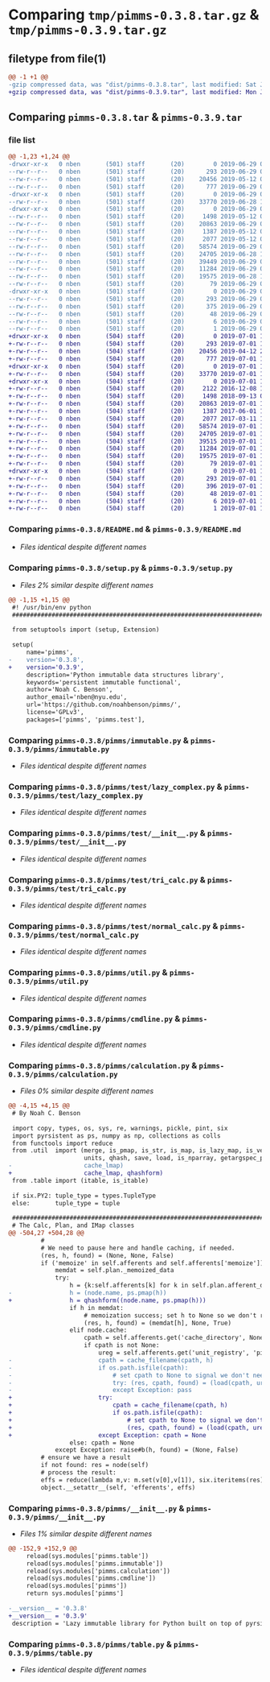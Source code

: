 # Comparing `tmp/pimms-0.3.8.tar.gz` & `tmp/pimms-0.3.9.tar.gz`

## filetype from file(1)

```diff
@@ -1 +1 @@
-gzip compressed data, was "dist/pimms-0.3.8.tar", last modified: Sat Jun 29 03:51:35 2019, max compression
+gzip compressed data, was "dist/pimms-0.3.9.tar", last modified: Mon Jul  1 18:07:51 2019, max compression
```

## Comparing `pimms-0.3.8.tar` & `pimms-0.3.9.tar`

### file list

```diff
@@ -1,23 +1,24 @@
-drwxr-xr-x   0 nben       (501) staff       (20)        0 2019-06-29 03:51:35.000000 pimms-0.3.8/
--rw-r--r--   0 nben       (501) staff       (20)      293 2019-06-29 03:51:35.000000 pimms-0.3.8/PKG-INFO
--rw-r--r--   0 nben       (501) staff       (20)    20456 2019-05-12 02:53:53.000000 pimms-0.3.8/README.md
--rw-r--r--   0 nben       (501) staff       (20)      777 2019-06-29 03:50:39.000000 pimms-0.3.8/setup.py
-drwxr-xr-x   0 nben       (501) staff       (20)        0 2019-06-29 03:51:35.000000 pimms-0.3.8/pimms/
--rw-r--r--   0 nben       (501) staff       (20)    33770 2019-06-28 11:49:15.000000 pimms-0.3.8/pimms/immutable.py
-drwxr-xr-x   0 nben       (501) staff       (20)        0 2019-06-29 03:51:35.000000 pimms-0.3.8/pimms/test/
--rw-r--r--   0 nben       (501) staff       (20)     1498 2019-05-12 02:53:53.000000 pimms-0.3.8/pimms/test/lazy_complex.py
--rw-r--r--   0 nben       (501) staff       (20)    20863 2019-06-29 01:30:02.000000 pimms-0.3.8/pimms/test/__init__.py
--rw-r--r--   0 nben       (501) staff       (20)     1387 2019-05-12 02:53:53.000000 pimms-0.3.8/pimms/test/tri_calc.py
--rw-r--r--   0 nben       (501) staff       (20)     2077 2019-05-12 02:53:53.000000 pimms-0.3.8/pimms/test/normal_calc.py
--rw-r--r--   0 nben       (501) staff       (20)    58574 2019-06-29 01:16:44.000000 pimms-0.3.8/pimms/util.py
--rw-r--r--   0 nben       (501) staff       (20)    24705 2019-06-28 11:52:16.000000 pimms-0.3.8/pimms/cmdline.py
--rw-r--r--   0 nben       (501) staff       (20)    39449 2019-06-29 03:49:25.000000 pimms-0.3.8/pimms/calculation.py
--rw-r--r--   0 nben       (501) staff       (20)    11284 2019-06-29 03:50:52.000000 pimms-0.3.8/pimms/__init__.py
--rw-r--r--   0 nben       (501) staff       (20)    19575 2019-06-28 11:51:45.000000 pimms-0.3.8/pimms/table.py
--rw-r--r--   0 nben       (501) staff       (20)       79 2019-06-29 03:51:35.000000 pimms-0.3.8/setup.cfg
-drwxr-xr-x   0 nben       (501) staff       (20)        0 2019-06-29 03:51:35.000000 pimms-0.3.8/pimms.egg-info/
--rw-r--r--   0 nben       (501) staff       (20)      293 2019-06-29 03:51:34.000000 pimms-0.3.8/pimms.egg-info/PKG-INFO
--rw-r--r--   0 nben       (501) staff       (20)      375 2019-06-29 03:51:34.000000 pimms-0.3.8/pimms.egg-info/SOURCES.txt
--rw-r--r--   0 nben       (501) staff       (20)       48 2019-06-29 03:51:34.000000 pimms-0.3.8/pimms.egg-info/requires.txt
--rw-r--r--   0 nben       (501) staff       (20)        6 2019-06-29 03:51:34.000000 pimms-0.3.8/pimms.egg-info/top_level.txt
--rw-r--r--   0 nben       (501) staff       (20)        1 2019-06-29 03:51:34.000000 pimms-0.3.8/pimms.egg-info/dependency_links.txt
+drwxr-xr-x   0 nben       (504) staff       (20)        0 2019-07-01 18:07:51.000000 pimms-0.3.9/
+-rw-r--r--   0 nben       (504) staff       (20)      293 2019-07-01 18:07:51.000000 pimms-0.3.9/PKG-INFO
+-rw-r--r--   0 nben       (504) staff       (20)    20456 2019-04-12 20:32:53.000000 pimms-0.3.9/README.md
+-rw-r--r--   0 nben       (504) staff       (20)      777 2019-07-01 18:05:22.000000 pimms-0.3.9/setup.py
+drwxr-xr-x   0 nben       (504) staff       (20)        0 2019-07-01 18:07:51.000000 pimms-0.3.9/pimms/
+-rw-r--r--   0 nben       (504) staff       (20)    33770 2019-07-01 17:57:57.000000 pimms-0.3.9/pimms/immutable.py
+drwxr-xr-x   0 nben       (504) staff       (20)        0 2019-07-01 18:07:51.000000 pimms-0.3.9/pimms/test/
+-rw-r--r--   0 nben       (504) staff       (20)     2122 2016-12-08 15:12:17.000000 pimms-0.3.9/pimms/test/normal.py
+-rw-r--r--   0 nben       (504) staff       (20)     1498 2018-09-13 01:56:51.000000 pimms-0.3.9/pimms/test/lazy_complex.py
+-rw-r--r--   0 nben       (504) staff       (20)    20863 2019-07-01 17:57:57.000000 pimms-0.3.9/pimms/test/__init__.py
+-rw-r--r--   0 nben       (504) staff       (20)     1387 2017-06-01 19:02:06.000000 pimms-0.3.9/pimms/test/tri_calc.py
+-rw-r--r--   0 nben       (504) staff       (20)     2077 2017-03-11 16:06:34.000000 pimms-0.3.9/pimms/test/normal_calc.py
+-rw-r--r--   0 nben       (504) staff       (20)    58574 2019-07-01 17:57:57.000000 pimms-0.3.9/pimms/util.py
+-rw-r--r--   0 nben       (504) staff       (20)    24705 2019-07-01 17:57:57.000000 pimms-0.3.9/pimms/cmdline.py
+-rw-r--r--   0 nben       (504) staff       (20)    39515 2019-07-01 18:04:46.000000 pimms-0.3.9/pimms/calculation.py
+-rw-r--r--   0 nben       (504) staff       (20)    11284 2019-07-01 18:05:28.000000 pimms-0.3.9/pimms/__init__.py
+-rw-r--r--   0 nben       (504) staff       (20)    19575 2019-07-01 17:57:57.000000 pimms-0.3.9/pimms/table.py
+-rw-r--r--   0 nben       (504) staff       (20)       79 2019-07-01 18:07:51.000000 pimms-0.3.9/setup.cfg
+drwxr-xr-x   0 nben       (504) staff       (20)        0 2019-07-01 18:07:51.000000 pimms-0.3.9/pimms.egg-info/
+-rw-r--r--   0 nben       (504) staff       (20)      293 2019-07-01 18:07:51.000000 pimms-0.3.9/pimms.egg-info/PKG-INFO
+-rw-r--r--   0 nben       (504) staff       (20)      396 2019-07-01 18:07:51.000000 pimms-0.3.9/pimms.egg-info/SOURCES.txt
+-rw-r--r--   0 nben       (504) staff       (20)       48 2019-07-01 18:07:51.000000 pimms-0.3.9/pimms.egg-info/requires.txt
+-rw-r--r--   0 nben       (504) staff       (20)        6 2019-07-01 18:07:51.000000 pimms-0.3.9/pimms.egg-info/top_level.txt
+-rw-r--r--   0 nben       (504) staff       (20)        1 2019-07-01 18:07:51.000000 pimms-0.3.9/pimms.egg-info/dependency_links.txt
```

### Comparing `pimms-0.3.8/README.md` & `pimms-0.3.9/README.md`

 * *Files identical despite different names*

### Comparing `pimms-0.3.8/setup.py` & `pimms-0.3.9/setup.py`

 * *Files 2% similar despite different names*

```diff
@@ -1,15 +1,15 @@
 #! /usr/bin/env python
 ####################################################################################################
 
 from setuptools import (setup, Extension)
 
 setup(
     name='pimms',
-    version='0.3.8',
+    version='0.3.9',
     description='Python immutable data structures library',
     keywords='persistent immutable functional',
     author='Noah C. Benson',
     author_email='nben@nyu.edu',
     url='https://github.com/noahbenson/pimms/',
     license='GPLv3',
     packages=['pimms', 'pimms.test'],
```

### Comparing `pimms-0.3.8/pimms/immutable.py` & `pimms-0.3.9/pimms/immutable.py`

 * *Files identical despite different names*

### Comparing `pimms-0.3.8/pimms/test/lazy_complex.py` & `pimms-0.3.9/pimms/test/lazy_complex.py`

 * *Files identical despite different names*

### Comparing `pimms-0.3.8/pimms/test/__init__.py` & `pimms-0.3.9/pimms/test/__init__.py`

 * *Files identical despite different names*

### Comparing `pimms-0.3.8/pimms/test/tri_calc.py` & `pimms-0.3.9/pimms/test/tri_calc.py`

 * *Files identical despite different names*

### Comparing `pimms-0.3.8/pimms/test/normal_calc.py` & `pimms-0.3.9/pimms/test/normal_calc.py`

 * *Files identical despite different names*

### Comparing `pimms-0.3.8/pimms/util.py` & `pimms-0.3.9/pimms/util.py`

 * *Files identical despite different names*

### Comparing `pimms-0.3.8/pimms/cmdline.py` & `pimms-0.3.9/pimms/cmdline.py`

 * *Files identical despite different names*

### Comparing `pimms-0.3.8/pimms/calculation.py` & `pimms-0.3.9/pimms/calculation.py`

 * *Files 0% similar despite different names*

```diff
@@ -4,15 +4,15 @@
 # By Noah C. Benson
 
 import copy, types, os, sys, re, warnings, pickle, pint, six
 import pyrsistent as ps, numpy as np, collections as colls
 from functools import reduce
 from .util  import (merge, is_pmap, is_str, is_map, is_lazy_map, is_vector, is_quantity, quant, mag,
                     units, qhash, save, load, is_nparray, getargspec_py27like, cache_filename,
-                    cache_lmap)
+                    cache_lmap, qhashform)
 from .table import (itable, is_itable)
 
 if six.PY2: tuple_type = types.TupleType
 else:       tuple_type = tuple
 
 ####################################################################################################
 # The Calc, Plan, and IMap classes
@@ -504,27 +504,28 @@
         #
         # We need to pause here and handle caching, if needed.
         (res, h, found) = (None, None, False)
         if ('memoize' in self.afferents and self.afferents['memoize']) and node.memoize:
             memdat = self.plan._memoized_data
             try:
                 h = {k:self.afferents[k] for k in self.plan.afferent_dependencies[node.name]}
-                h = (node.name, ps.pmap(h))
+                h = qhashform((node.name, ps.pmap(h)))
                 if h in memdat:
                     # memoization success; set h to None so we don't re-memoize the value
                     (res, h, found) = (memdat[h], None, True)
                 elif node.cache:
                     cpath = self.afferents.get('cache_directory', None)
                     if cpath is not None:
                         ureg = self.afferents.get('unit_registry', 'pimms')
-                        cpath = cache_filename(cpath, h)
-                        if os.path.isfile(cpath):
-                            # set cpath to None to signal we don't need to cache the value out
-                            try: (res, cpath, found) = (load(cpath, ureg), None, True)
-                            except Exception: pass
+                        try:
+                            cpath = cache_filename(cpath, h)
+                            if os.path.isfile(cpath):
+                                # set cpath to None to signal we don't need to cache the value out
+                                (res, cpath, found) = (load(cpath, ureg), None, True)
+                        except Exception: cpath = None
                 else: cpath = None
             except Exception: raise#b(h, found) = (None, False)
         # ensure we have a result
         if not found: res = node(self)
         # process the result:
         effs = reduce(lambda m,v: m.set(v[0],v[1]), six.iteritems(res), self.efferents)
         object.__setattr__(self, 'efferents', effs)
```

### Comparing `pimms-0.3.8/pimms/__init__.py` & `pimms-0.3.9/pimms/__init__.py`

 * *Files 1% similar despite different names*

```diff
@@ -152,9 +152,9 @@
     reload(sys.modules['pimms.table'])
     reload(sys.modules['pimms.immutable'])
     reload(sys.modules['pimms.calculation'])
     reload(sys.modules['pimms.cmdline'])
     reload(sys.modules['pimms'])
     return sys.modules['pimms']
 
-__version__ = '0.3.8'
+__version__ = '0.3.9'
 description = 'Lazy immutable library for Python built on top of pyrsistent'
```

### Comparing `pimms-0.3.8/pimms/table.py` & `pimms-0.3.9/pimms/table.py`

 * *Files identical despite different names*

